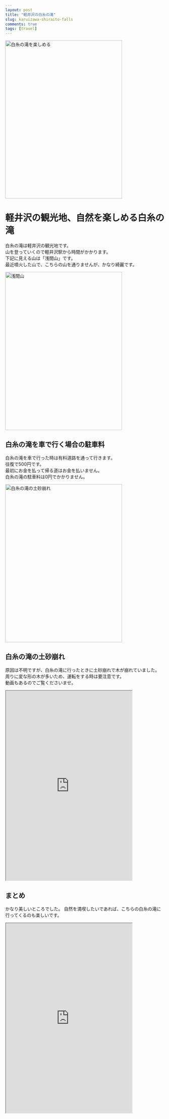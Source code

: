```yaml
---
layout: post
title: "軽井沢の白糸の滝"
slug: karuizawa-shiraito-falls
comments: true
tags: [travel]
---
```


<img src="https://drive.google.com/uc?export=view&id=1e53mOTrB5jJNP5F51hLA-ySE4kxBoCOE"  width="370" height="500" alt="白糸の滝を楽しめる">

# 軽井沢の観光地、自然を楽しめる白糸の滝
白糸の滝は軽井沢の観光地です。  
山を登っていくので軽井沢駅から時間がかかります。  
下記に見える山は「浅間山」です。  
最近噴火した山で、こちらの山を通りませんが、かなり綺麗です。  

<img src="https://drive.google.com/uc?export=view&id=1lGbOVPKGwwpZ0bSpnS0qflUJuRsGgOhm"  width="370" height="500" alt="浅間山">

## 白糸の滝を車で行く場合の駐車料
白糸の滝を車で行った時は有料道路を通って行きます。  
往復で500円です。  
最初にお金を払って帰る道はお金を払いません。  
白糸の滝の駐車料は0円でかかりません。  


<img src="https://drive.google.com/uc?export=view&id=14d7fvYPNnOXm1zJvD-v3RHyAe8aKkDi7"  width="370" height="500" alt="白糸の滝の土砂崩れ">

## 白糸の滝の土砂崩れ
原因は不明ですが、白糸の滝に行ったときに土砂崩れで木が崩れていました。  
周りに変な形の木が多いため、運転をする時は要注意です。  
動画もあるのでご覧くださいませ。  

<iframe width="400" height="600" src="https://youtube.com/embed/c3UIJLv-bzs">
</iframe>

## まとめ
かなり美しいところでした。
自然を満喫したいであれば、こちらの白糸の滝に行ってくるのも楽しいです。  

<iframe width="400" height="600" src="https://youtube.com/embed/U1X1vnCkUng">
</iframe>